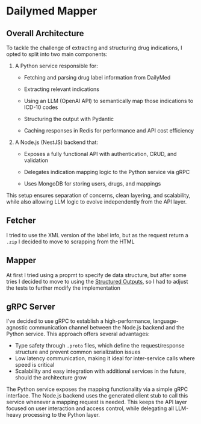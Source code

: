 # Dailymed Mapper

## Overall Architecture

To tackle the challenge of extracting and structuring drug indications, I opted to split into two main components:

1. A Python service responsible for:

   - Fetching and parsing drug label information from DailyMed

   - Extracting relevant indications

   - Using an LLM (OpenAI API) to semantically map those indications to ICD-10 codes

   - Structuring the output with Pydantic

   - Caching responses in Redis for performance and API cost efficiency

2. A Node.js (NestJS) backend that:

   - Exposes a fully functional API with authentication, CRUD, and validation

   - Delegates indication mapping logic to the Python service via gRPC

   - Uses MongoDB for storing users, drugs, and mappings

This setup ensures separation of concerns, clean layering, and scalability, while also allowing LLM logic to evolve independently from the API layer.

## Fetcher

I tried to use the XML version of the label info, but as the request return a `.zip` I decided to move to scrapping from the HTML

## Mapper

At first I tried using a propmt to specify de data structure, but after some tries I decided to move to using the [Structured Outputs](https://platform.openai.com/docs/guides/structured-outputs?api-mode=responses), so I had to adjust the tests to further modify the implementation

## gRPC Server

I've decided to use gRPC to establish a high-performance, language-agnostic communication channel between the Node.js backend and the Python service. This approach offers several advantages:

- Type safety through `.proto` files, which define the request/response structure and prevent common serialization issues
- Low latency communication, making it ideal for inter-service calls where speed is critical
- Scalability and easy integration with additional services in the future, should the architecture grow

The Python service exposes the mapping functionality via a simple gRPC interface. The Node.js backend uses the generated client stub to call this service whenever a mapping request is needed. This keeps the API layer focused on user interaction and access control, while delegating all LLM-heavy processing to the Python layer.
